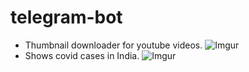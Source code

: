 # telegram-bot
* Thumbnail downloader for youtube videos.
![Imgur](https://i.imgur.com/HxOZxW0.jpg)
* Shows covid cases in India.
![Imgur](https://i.imgur.com/iKDeCnm.jpg)

